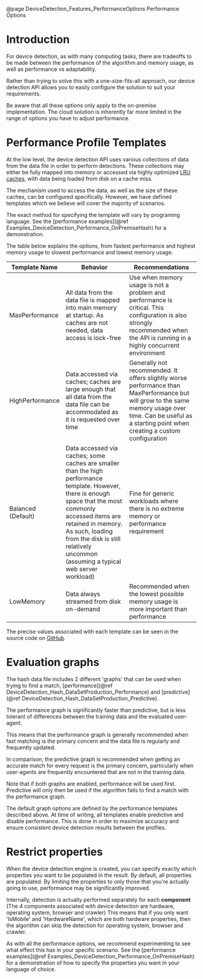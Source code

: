 @page DeviceDetection_Features_PerformanceOptions Performance Options

# Introduction

For device detection, as with many computing tasks, there are tradeoffs to be made between the performance of the algorithm and memory usage, as well as performance vs adaptability.

Rather than trying to solve this with a one-size-fits-all approach, our device detection API allows you to easily configure the solution to suit your requirements.

Be aware that all these options only apply to the on-premise implementation. The cloud solution is
inherently far more limited in the range of options you have to adjust performance.

# Performance Profile Templates

At the low level, the device detection API uses various collections of data from the data file in order to perform detections.
These collections may either be fully mapped into memory or accessed via highly optimized [LRU caches](https://en.wikipedia.org/wiki/Cache_replacement_policies#Least_recently_used_(LRU)), with data being loaded from disk on a cache miss.

The mechanism used to access the data, as well as the size of these caches, can be configured specifically. However, we have defined templates which we believe will cover the majority of scenarios.

The exact method for specifying the template will vary by programing language. See the [performance examples](@ref Examples_DeviceDetection_Performance_OnPremiseHash) for a demonstration.

The table below explains the options, from fastest performance and highest memory usage to slowest performance and lowest memory usage.

| Template Name | Behavior | Recommendations |
|---|---|---|
|MaxPerformance|All data from the data file is mapped into main memory at startup. As caches are not needed, data access is lock-free| Use when memory usage is not a problem and performance is critical. This configuration is also strongly recommended when the API is running in a highly concurrent environment|
|HighPerformance|Data accessed via caches; caches are large enough that all data from the data file can be accommodated as it is requested over time |Generally not recommended. It offers slightly worse performance than MaxPerformance but will grow to the same memory usage over time. Can be useful as a starting point when creating a custom configuration|
|Balanced (Default)|Data accessed via caches; some caches are smaller than the high performance template. However, there is enough space that the most commonly accessed items are retained in memory. As such, loading from the disk is still relatively uncommon (assuming a typical web server workload) |Fine for generic workloads where there is no extreme memory or performance requirement|
|LowMemory|Data always streamed from disk on-demand | Recommended when the lowest possible memory usage is more important than performance |

The precise values associated with each template can be seen in the source code on [GitHub](https://github.com/51Degrees/device-detection-cxx/blob/67503df045efb32e84eb59fe7e320772dd6475db/src/hash/hash.c#L177).

# Evaluation graphs

The hash data file includes 2 different 'graphs' that can be used when trying to find a match, [performance](@ref DeviceDetection_Hash_DataSetProduction_Performance) and [predictive](@ref DeviceDetection_Hash_DataSetProduction_Predictive).

The performance graph is significantly faster than predictive, but is less tolerant of differences between the training data and the evaluated user-agent.

This means that the performance graph is generally recommended when fast matching is the primary concern and the data file is regularly and frequently updated.

In comparison, the predictive graph is recommended when getting an accurate match for every request is the primary concern, particularly when user-agents are frequently encountered that are not in the training data.

Note that if both graphs are enabled, performance will be used first. Predictive will only then be used if the algorithm fails to find a match with the performance graph.

The default graph options are defined by the performance templates described above. At time of writing, all templates enable predictive and disable performance.
This is done in order to maximize accuracy and ensure consistent device detection results between the profiles.

# Restrict properties

When the device detection engine is created, you can specify exactly which properties you want 
to be populated in the result.
By default, all properties are populated. By limiting the properties to only those that you're 
actually going to use, performance may be significantly improved.

Internally, detection is actually performed separately for each **component** (The 4 components 
associated with device detection are hardware, operating system, browser and crawler)
This means that if you only want 'IsMobile' and 'HardwareName', which are both hardware properties, 
then the algorithm can skip the detection for operating system, browser and crawler.

As with all the performance options, we recommend experimenting to see what effect this has in 
your specific scenario. See the [performance examples](@ref Examples_DeviceDetection_Performance_OnPremiseHash)
for a demonstration of how to specify the properties you want in your language of choice.